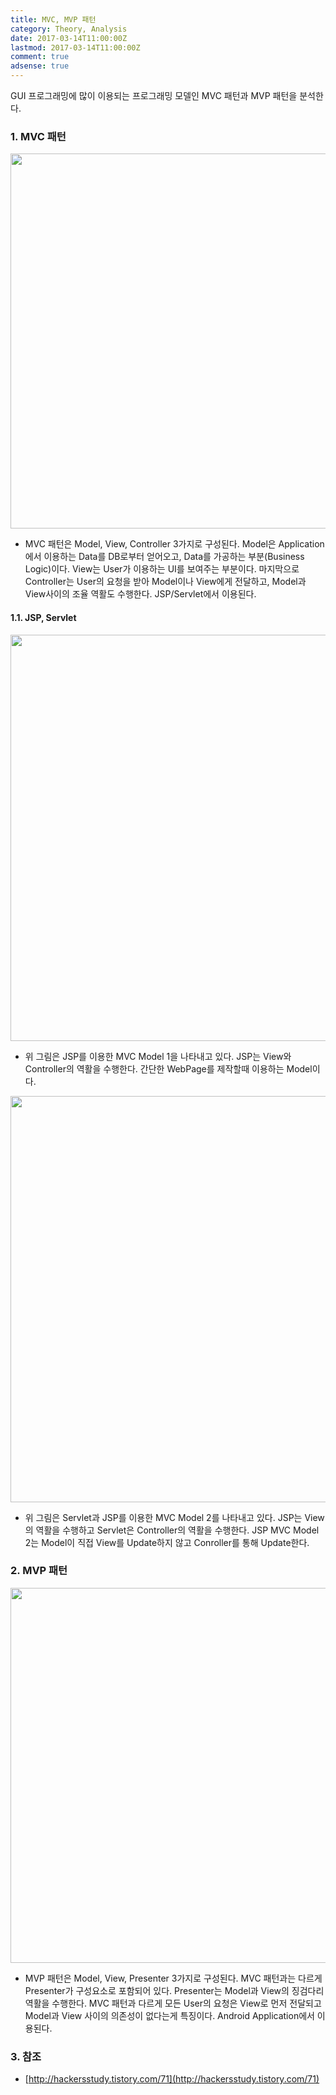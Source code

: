 ```yaml
---
title: MVC, MVP 패턴
category: Theory, Analysis
date: 2017-03-14T11:00:00Z
lastmod: 2017-03-14T11:00:00Z
comment: true
adsense: true
---
```


GUI 프로그래밍에 많이 이용되는 프로그래밍 모델인 MVC 패턴과 MVP 패턴을 분석한다.

### 1. MVC 패턴

<img src="{{site.baseurl}}/images/theory_analysis/MVC_MVP_Pattern/MVC_Pattern.PNG"  width="600px">

* MVC 패턴은 Model, View, Controller 3가지로 구성된다. Model은 Application에서 이용하는 Data를 DB로부터 얻어오고, Data를 가공하는 부분(Business Logic)이다. View는 User가 이용하는 UI를 보여주는 부분이다. 마지막으로 Controller는 User의 요청을 받아 Model이나 View에게 전달하고, Model과 View사이의 조율 역활도 수행한다. JSP/Servlet에서 이용된다.

#### 1.1. JSP, Servlet

<img src="{{site.baseurl}}/images/theory_analysis/MVC_MVP_Pattern/MVC_Pattern_Model1_with_JSP.PNG"  width="650px">

* 위 그림은 JSP를 이용한 MVC Model 1을 나타내고 있다. JSP는 View와 Controller의 역활을 수행한다. 간단한 WebPage를 제작할때 이용하는 Model이다.

<img src="{{site.baseurl}}/images/theory_analysis/MVC_MVP_Pattern/MVC_Pattern_Model2_with_JSP_Servlet.PNG"  width="650px">

* 위 그림은 Servlet과 JSP를 이용한 MVC Model 2를 나타내고 있다. JSP는 View의 역활을 수행하고 Servlet은 Controller의 역활을 수행한다. JSP MVC Model 2는 Model이 직접 View를 Update하지 않고 Conroller를 통해 Update한다.

### 2. MVP 패턴

<img src="{{site.baseurl}}/images/theory_analysis/MVC_MVP_Pattern/MVP_Pattern.PNG"  width="600px">

* MVP 패턴은 Model, View, Presenter 3가지로 구성된다. MVC 패턴과는 다르게 Presenter가 구성요소로 포함되어 있다. Presenter는 Model과 View의 징검다리 역활을 수행한다. MVC 패턴과 다르게 모든 User의 요청은 View로 먼저 전달되고 Model과 View 사이의 의존성이 없다는게 특징이다. Android Application에서 이용된다.

### 3. 참조

* [http://hackersstudy.tistory.com/71](http://hackersstudy.tistory.com/71)
